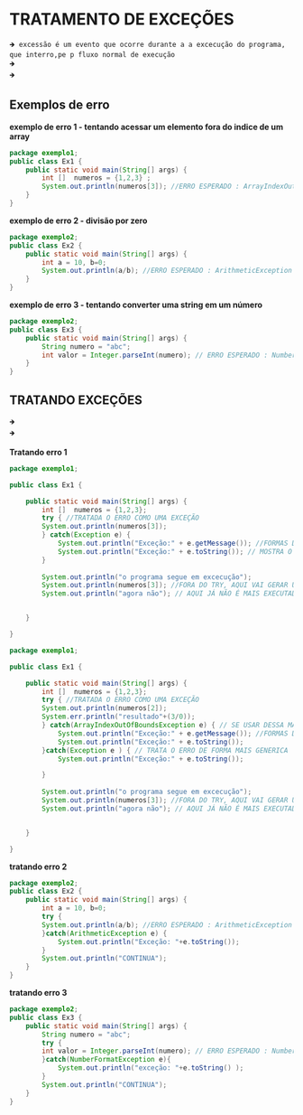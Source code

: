 # TRATAMENTO DE EXCEÇÕES
    🡺 excessão é um evento que ocorre durante a a excecução do programa, que interro,pe p fluxo normal de execução
    🡺
    🡺

## Exemplos de erro 

**exemplo de erro 1 - tentando acessar um elemento fora do indice de um array**
```.java
package exemplo1;
public class Ex1 {
	public static void main(String[] args) {
		int []  numeros = {1,2,3} ;
		System.out.println(numeros[3]); //ERRO ESPERADO : ArrayIndexOutOfBoundsException 
	}
}
```

**exemplo de erro 2 - divisão por zero**

```.java
package exemplo2;
public class Ex2 {
	public static void main(String[] args) {	
		int a = 10, b=0;
		System.out.println(a/b); //ERRO ESPERADO : ArithmeticException
	}
}
```

**exemplo de erro 3 - tentando converter uma string em um número**
```.java
package exemplo2;
public class Ex3 {
	public static void main(String[] args) {
		String numero = "abc";
		int valor = Integer.parseInt(numero); // ERRO ESPERADO : NumberFormatException
	}
}

```
## TRATANDO EXCEÇÕES
	🡺
 	🡺
**Tratando erro 1**
```.java
package exemplo1;

public class Ex1 {

	public static void main(String[] args) {
		int []  numeros = {1,2,3};
		try { //TRATADA O ERRO COMO UMA EXCEÇÃO
		System.out.println(numeros[3]);
		} catch(Exception e) {
			System.out.println("Exceção:" + e.getMessage()); //FORMAS DE MOSTRAR QUAL A EXEÇÃO - APENAS MOSTRAR O QUE ESTA ERRADO
			System.out.println("Exceção:" + e.toString()); // MOSTRA O QUE ESTA ERRADO E QUAL É O ERRO
		}
		
		System.out.println("o programa segue em excecução");
		System.out.println(numeros[3]); //FORA DO TRY, AQUI VAI GERAR UM ERRO FATAL 
		System.out.println("agora não"); // AQUI JÁ NÃO É MAIS EXECUTADO O PROGRAMA


	}

}

```
```.java
package exemplo1;

public class Ex1 {

	public static void main(String[] args) {
		int []  numeros = {1,2,3};
		try { //TRATADA O ERRO COMO UMA EXCEÇÃO
		System.out.println(numeros[2]);
		System.err.println("resultado"+(3/0));
		} catch(ArrayIndexOutOfBoundsException e) { // SE USAR DESSA MANEIRA ELE TRATA APENAS O ERRO ESPECIFICO - se ocorrer algum outro erro ele não é tratado 
			System.out.println("Exceção:" + e.getMessage()); //FORMAS DE MOSTRAR QUAL A EXEÇÃO
			System.out.println("Exceção:" + e.toString());
		}catch(Exception e ) { // TRATA O ERRO DE FORMA MAIS GENERICA
			System.out.println("Exceção:" + e.toString());

		}
		
		System.out.println("o programa segue em excecução");
		System.out.println(numeros[3]); //FORA DO TRY, AQUI VAI GERAR UM ERRO FATAL 
		System.out.println("agora não"); // AQUI JÁ NÃO É MAIS EXECUTADO O PROGRAMA


	}

}

```

**tratando erro 2**
```.java
package exemplo2;
public class Ex2 {
	public static void main(String[] args) {
		int a = 10, b=0;
		try {
		System.out.println(a/b); //ERRO ESPERADO : ArithmeticException
		}catch(ArithmeticException e) {
			System.out.println("Exceção: "+e.toString());
		}
		System.out.println("CONTINUA");
	}
}

```
**tratando erro 3**
```.java
package exemplo2;
public class Ex3 {
	public static void main(String[] args) {
		String numero = "abc";
		try {
		int valor = Integer.parseInt(numero); // ERRO ESPERADO : NumberFormatException
		}catch(NumberFormatException e){
			System.out.println("exceção: "+e.toString() );
		}
		System.out.println("CONTINUA");
	}
}

```

